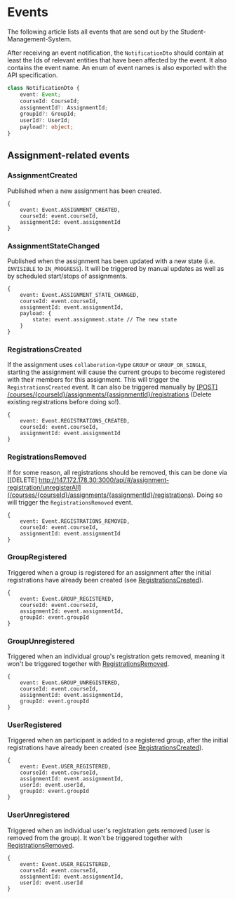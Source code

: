 # Events

The following article lists all events that are send out by the Student-Management-System.

After receiving an event notification, the `NotificationDto` should contain at least the Ids of relevant entities that have been affected by the event.
It also contains the event name. An enum of event names is also exported with the API specification.

```typescript
class NotificationDto {
	event: Event;
	courseId: CourseId;
	assignmentId?: AssignmentId;
	groupId?: GroupId;
	userId?: UserId;
	payload?: object;
}
```

## Assignment-related events

### AssignmentCreated
Published when a new assignment has been created.
```
{
	event: Event.ASSIGNMENT_CREATED,
	courseId: event.courseId,
	assignmentId: event.assignmentId
}
```

### AssignmentStateChanged
Published when the assignment has been updated with a new state (i.e. `INVISIBLE` to `IN_PROGRESS`). It will be triggered by manual updates as well as by scheduled start/stops of assignments.
```
{
	event: Event.ASSIGNMENT_STATE_CHANGED,
	courseId: event.courseId,
	assignmentId: event.assignmentId,
	payload: {
		state: event.assignment.state // The new state
	}
}
```

### RegistrationsCreated
If the assignment uses `collaboration`-type `GROUP` or `GROUP_OR_SINGLE`, starting the assignment will cause the current groups to become registered with their members for this assignment. This will trigger the `RegistrationsCreated` event. It can also be triggered manually by [[POST] /courses/{courseId}/assignments/{assignmentId}/registrations](http://147.172.178.30:3000/api/#/assignment-registration/_registerAllGroups) (Delete existing registrations before doing so!). 
```
{
	event: Event.REGISTRATIONS_CREATED,
	courseId: event.courseId,
	assignmentId: event.assignmentId
}
```

### RegistrationsRemoved
If for some reason, all registrations should be removed, this can be done via [[DELETE] http://147.172.178.30:3000/api/#/assignment-registration/unregisterAll](/courses/{courseId}/assignments/{assignmentId}/registrations). Doing so will trigger the `RegistrationsRemoved` event.
```
{
	event: Event.REGISTRATIONS_REMOVED,
	courseId: event.courseId,
	assignmentId: event.assignmentId
}
```

### GroupRegistered
Triggered when a group is registered for an assignment after the initial registrations have already been created (see [RegistrationsCreated](#registrationscreated)).
```
{
	event: Event.GROUP_REGISTERED,
	courseId: event.courseId,
	assignmentId: event.assignmentId,
	groupId: event.groupId
}
```

### GroupUnregistered
Triggered when an individual group's registration gets removed, meaning it won't be triggered together with [RegistrationsRemoved](#registrationsremoved).
```
{
	event: Event.GROUP_UNREGISTERED,
	courseId: event.courseId,
	assignmentId: event.assignmentId,
	groupId: event.groupId
}
```

### UserRegistered
Triggered when an participant is added to a registered group, after the initial registrations have already been created (see [RegistrationsCreated](#registrationscreated)).
```
{
	event: Event.USER_REGISTERED,
	courseId: event.courseId,
	assignmentId: event.assignmentId,
	userId: event.userId,
	groupId: event.groupId
}
```

### UserUnregistered
Triggered when an individual user's registration gets removed (user is removed from the group). It won't be triggered together with [RegistrationsRemoved](#registrationsremoved).
```
{
	event: Event.USER_REGISTERED,
	courseId: event.courseId,
	assignmentId: event.assignmentId,
	userId: event.userId
}
```

